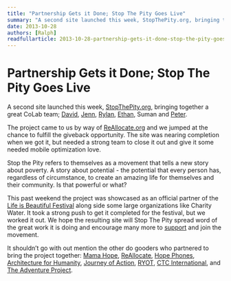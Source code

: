 ```yaml
---
title: "Partnership Gets it Done; Stop The Pity Goes Live"
summary: "A second site launched this week, StopThePity.org, bringing together a great CoLab team. The project came to us by way of ReAllocate.org and we jumped at the chance to fulfill the giveback opportunity. The site was nearing completion when we got it, but needed a strong team to close it out and give it some needed mobile optimization love."
date: 2013-10-28
authors: [Ralph]
readfullarticle: 2013-10-28-partnership-gets-it-done-stop-the-pity-goes-live
---
```


# Partnership Gets it Done; Stop The Pity Goes Live

A second site launched this week, [StopThePity.org](http://www.stopthepity.org/), bringing together a great CoLab team; [David](), [Jenn](), [Rylan](), [Ethan](), Suman and [Peter]().

The project came to us by way of [ReAllocate.org](http://reallocate.org/) and we jumped at the chance to fulfill the giveback opportunity. The site was nearing completion when we got it, but needed a strong team to close it out and give it some needed mobile optimization love.

Stop the Pity refers to themselves as a movement that tells a new story about poverty. A story about potential - the potential that every person has, regardless of circumstance, to create an amazing life for themselves and their community. Is that powerful or what?

This past weekend the project was showcased as an official partner of the [Life is Beautiful Festival](http://www.lifeisbeautifulfestival.com/) along side some large organizations like Charity Water. It took a strong push to get it completed for the festival, but we worked it out. We hope the resulting site will Stop The Pity spread word of the great work it is doing and encourage many more to [support](http://thevanityproject.org/collections/stop-the-pity) and join the movement.

It shouldn’t go with out mention the other do gooders who partnered to bring the project together: [Mama Hope](http://www.mamahope.org/), [ReAllocate](http://www.reallocate.org/), [Hope Phones](http://hopephones.org/), [Architecture for Humanity](http://architectureforhumanity.org/), [Journey of Action](http://www.journeyofaction.com/), [RYOT](http://www.ryot.org/), [CTC International](http://www.ctcinternational.org/), and [The Adventure Project](http://theadventureproject.org/).
